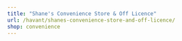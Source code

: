 ```yaml
---
title: "Shane's Convenience Store & Off Licence"
url: /havant/shanes-convenience-store-and-off-licence/
shop: convenience
---
```

